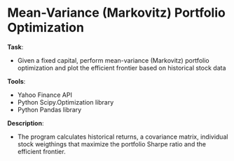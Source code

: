 # Mean-Variance (Markovitz) Portfolio Optimization

**Task**:
 - Given a fixed capital, perform mean-variance (Markovitz) portfolio optimization and plot the efficient frontier based on historical stock data

**Tools**:
 - Yahoo Finance API
 - Python Scipy.Optimization library
 - Python Pandas library
 
**Description**:
 - The program calculates historical returns, a covariance matrix, individual stock weigthings that maximize the portfolio Sharpe ratio and the efficient frontier.
